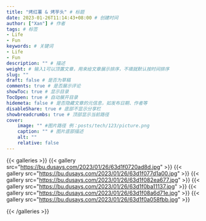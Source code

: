 ```yaml
---
title: "烤红薯 & 烤芋头" # 标题
date: 2023-01-26T11:14:43+08:00 # 创建时间
author: ["Xan"] # 作者
tags: # 标签
- Life
- Fun
keywords: # 关键词
- Life  
- Fun
description: "" # 描述
weight: # 输入1可以顶置文章，用来给文章展示排序，不填就默认按时间排序
slug: ""
draft: false # 是否为草稿
comments: true # 是否展示评论
showToc: true # 显示目录
TocOpen: true # 自动展开目录
hidemeta: false # 是否隐藏文章的元信息，如发布日期、作者等
disableShare: true # 底部不显示分享栏
showbreadcrumbs: true # 顶部显示当前路径
cover:
    image: "" #图片路径 例：posts/tech/123/picture.png
    caption: "" # 图片底部描述
    alt: ""
    relative: false
---
```


{{< galleries >}}
{{< gallery src="https://bu.dusays.com/2023/01/26/63d1f0720ad8d.jpg" >}}
{{< gallery src="https://bu.dusays.com/2023/01/26/63d1f077d1a00.jpg" >}}
{{< gallery src="https://bu.dusays.com/2023/01/26/63d1f082ea677.jpg" >}}
{{< gallery src="https://bu.dusays.com/2023/01/26/63d1f0ba11137.jpg" >}}
{{< gallery src="https://bu.dusays.com/2023/01/26/63d1f08a6d71e.jpg" >}}
{{< gallery src="https://bu.dusays.com/2023/01/26/63d1f0a058fbb.jpg" >}}

{{< /galleries >}}
